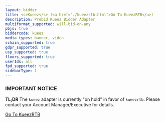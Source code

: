 ```yaml
---
layout: bidder
title: <s>Kueez</s> (<a href="./kueezrtb.html">Go To KueezRTB</a>)
description: Prebid Kueez Bidder Adapter
multiformat_supported: will-bid-on-any
pbjs: true
biddercode: kueez
media_types: banner, video
schain_supported: true
gdpr_supported: true
usp_supported: true
floors_supported: true
userIds: all
fpd_supported: true
sidebarType: 1
---
```


### IMPORTANT NOTICE

**TL;DR**
The `kueez` adapter is currently "on hold" in favor of `kueezrtb`.
Please contact your Account Manager/Executive for details.

<a href="./kueezrtb.html">Go To KueezRTB</a>
